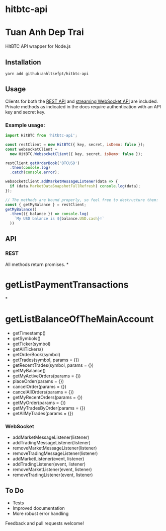 # hitbtc-api
<h1>Tuan Anh Dep Trai</h1>
HitBTC API wrapper for Node.js

## Installation

```
yarn add github:anhltsefpt/hitbtc-api
```

## Usage

Clients for both the [REST API](https://hitbtc.com/api#restful) and
[streaming WebSocket API](https://hitbtc.com/api#streaming) are included. Private
methods as indicated in the docs require authentication with an API key and
secret key.

### Example usage:

```javascript
import HitBTC from 'hitbtc-api';

const restClient = new HitBTC({ key, secret, isDemo: false });
const websocketClient =
  new HitBTC.WebsocketClient({ key, secret, isDemo: false });

restClient.getOrderBook('BTCUSD')
  .then(console.log)
  .catch(console.error);

websocketClient.addMarketMessageListener(data => {
  if (data.MarketDataSnapshotFullRefresh) console.log(data);
});

// The methods are bound properly, so feel free to destructure them:
const { getMyBalance } = restClient;
getMyBalance()
  .then(({ balance }) => console.log(
    `My USD balance is ${balance.USD.cash}!`
  ))
```

## API

### REST
All methods return promises.
*<h1>getListPaymentTransactions</h1>
*<h1>getListBalanceOfTheMainAccount</h1>
* getTimestamp()
* getSymbols()
* getTicker(symbol)
* getAllTickers()
* getOrderBook(symbol)
* getTrades(symbol, params = {})
* getRecentTrades(symbol, params = {})
* getMyBalance()
* getMyActiveOrders(params = {})
* placeOrder(params = {})
* cancelOrder(params = {})
* cancelAllOrders(params = {})
* getMyRecentOrders(params = {})
* getMyOrder(params = {})
* getMyTradesByOrder(params = {})
* getAllMyTrades(params = {})

### WebSocket
* addMarketMessageListener(listener)
* addTradingMessageListener(listener)
* removeMarketMessageListener(listener)
* removeTradingMessageListener(listener)
* addMarketListener(event, listener)
* addTradingListener(event, listener)
* removeMarketListener(event, listener)
* removeTradingListener(event, listener)

## To Do
* Tests
* Improved documentation
* More robust error handling

Feedback and pull requests welcome!
